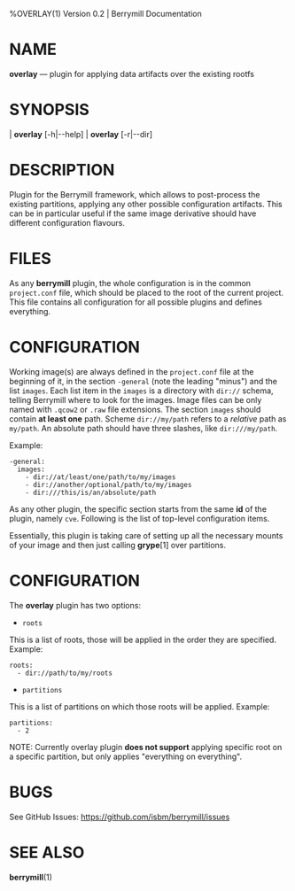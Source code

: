 %OVERLAY(1) Version 0.2 | Berrymill Documentation

NAME
====

**overlay** — plugin for applying data artifacts over the existing rootfs

SYNOPSIS
========

| **overlay** \[-h|\--help]
| **overlay** \[-r|\--dir]

DESCRIPTION
===========

Plugin for the Berrymill framework, which allows to post-process the
existing partitions, applying any other possible configuration
artifacts. This can be in particular useful if the same image
derivative should have different configuration flavours.

FILES
=====

As any **berrymill** plugin, the whole configuration is in the common
`project.conf` file, which should be placed to the root of the current
project. This file contains all configuration for all possible plugins
and defines everything.

CONFIGURATION
=============

Working image(s) are always defined in the `project.conf` file at the
beginning of it, in the section `-general` (note the leading "minus")
and the list `images`. Each list item in the `images` is a directory
with `dir://` schema, telling Berrymill where to look for the
images. Image files can be only named with `.qcow2` or `.raw` file
extensions. The section `images` should contain **at least one**
path. Scheme `dir://my/path` refers to a *relative* path as `my/path`.
An absolute path should have three slashes, like `dir:///my/path`.

Example:

```
-general:
  images:
    - dir://at/least/one/path/to/my/images
    - dir://another/optional/path/to/my/images
	- dir:///this/is/an/absolute/path
```

As any other plugin, the specific section starts from the same **id**
of the plugin, namely `cve`. Following is the list of top-level
configuration items.

Essentially, this plugin is taking care of setting up all the
necessary mounts of your image and then just calling **grype**[1] over partitions.

# CONFIGURATION

The **overlay** plugin has two options:

* `roots`

This is a list of roots, those will be applied in the order they are
specified. Example:

```
roots:
  - dir://path/to/my/roots
```

* `partitions`

This is a list of partitions on which those roots will be
applied. Example:

```
partitions:
  - 2
```

NOTE: Currently overlay plugin **does not support** applying specific root on a
specific partition, but only applies "everything on everything".

BUGS
====

See GitHub Issues: <https://github.com/isbm/berrymill/issues>

SEE ALSO
========

**berrymill**(1)
